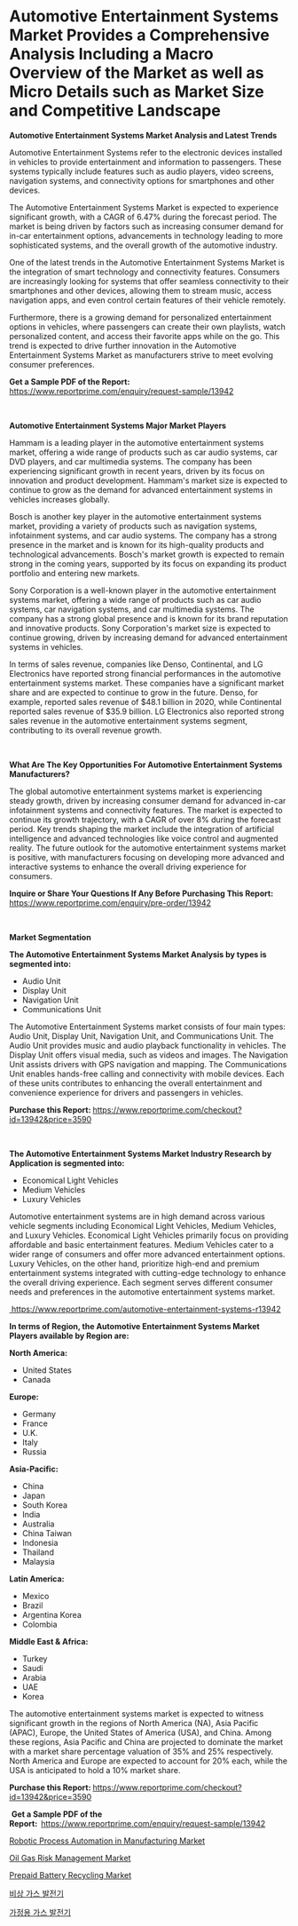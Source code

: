 <p><h1>Automotive Entertainment Systems Market Provides a Comprehensive Analysis Including a Macro Overview of the Market as well as Micro Details such as Market Size and Competitive Landscape</h1></p><p><strong>Automotive Entertainment Systems Market Analysis and Latest Trends</strong></p>
<p><p>Automotive Entertainment Systems refer to the electronic devices installed in vehicles to provide entertainment and information to passengers. These systems typically include features such as audio players, video screens, navigation systems, and connectivity options for smartphones and other devices.</p><p>The Automotive Entertainment Systems Market is expected to experience significant growth, with a CAGR of 6.47% during the forecast period. The market is being driven by factors such as increasing consumer demand for in-car entertainment options, advancements in technology leading to more sophisticated systems, and the overall growth of the automotive industry.</p><p>One of the latest trends in the Automotive Entertainment Systems Market is the integration of smart technology and connectivity features. Consumers are increasingly looking for systems that offer seamless connectivity to their smartphones and other devices, allowing them to stream music, access navigation apps, and even control certain features of their vehicle remotely.</p><p>Furthermore, there is a growing demand for personalized entertainment options in vehicles, where passengers can create their own playlists, watch personalized content, and access their favorite apps while on the go. This trend is expected to drive further innovation in the Automotive Entertainment Systems Market as manufacturers strive to meet evolving consumer preferences.</p></p>
<p><strong>Get a Sample PDF of the Report:&nbsp;</strong> <a href="https://www.reportprime.com/enquiry/request-sample/13942">https://www.reportprime.com/enquiry/request-sample/13942</a></p>
<p>&nbsp;</p>
<p><strong>Automotive Entertainment Systems Major Market Players</strong></p>
<p><p>Hammam is a leading player in the automotive entertainment systems market, offering a wide range of products such as car audio systems, car DVD players, and car multimedia systems. The company has been experiencing significant growth in recent years, driven by its focus on innovation and product development. Hammam's market size is expected to continue to grow as the demand for advanced entertainment systems in vehicles increases globally.</p><p>Bosch is another key player in the automotive entertainment systems market, providing a variety of products such as navigation systems, infotainment systems, and car audio systems. The company has a strong presence in the market and is known for its high-quality products and technological advancements. Bosch's market growth is expected to remain strong in the coming years, supported by its focus on expanding its product portfolio and entering new markets.</p><p>Sony Corporation is a well-known player in the automotive entertainment systems market, offering a wide range of products such as car audio systems, car navigation systems, and car multimedia systems. The company has a strong global presence and is known for its brand reputation and innovative products. Sony Corporation's market size is expected to continue growing, driven by increasing demand for advanced entertainment systems in vehicles.</p><p>In terms of sales revenue, companies like Denso, Continental, and LG Electronics have reported strong financial performances in the automotive entertainment systems market. These companies have a significant market share and are expected to continue to grow in the future. Denso, for example, reported sales revenue of $48.1 billion in 2020, while Continental reported sales revenue of $35.9 billion. LG Electronics also reported strong sales revenue in the automotive entertainment systems segment, contributing to its overall revenue growth.</p></p>
<p>&nbsp;</p>
<p><strong>What Are The Key Opportunities For Automotive Entertainment Systems Manufacturers?</strong></p>
<p><p>The global automotive entertainment systems market is experiencing steady growth, driven by increasing consumer demand for advanced in-car infotainment systems and connectivity features. The market is expected to continue its growth trajectory, with a CAGR of over 8% during the forecast period. Key trends shaping the market include the integration of artificial intelligence and advanced technologies like voice control and augmented reality. The future outlook for the automotive entertainment systems market is positive, with manufacturers focusing on developing more advanced and interactive systems to enhance the overall driving experience for consumers.</p></p>
<p><strong>Inquire or Share Your Questions If Any Before Purchasing This Report:</strong> <a href="https://www.reportprime.com/enquiry/pre-order/13942">https://www.reportprime.com/enquiry/pre-order/13942</a></p>
<p>&nbsp;</p>
<p><strong>Market Segmentation</strong></p>
<p><strong>The Automotive Entertainment Systems Market Analysis by types is segmented into:</strong></p>
<p><ul><li>Audio Unit</li><li>Display Unit</li><li>Navigation Unit</li><li>Communications Unit</li></ul></p>
<p><p>The Automotive Entertainment Systems market consists of four main types: Audio Unit, Display Unit, Navigation Unit, and Communications Unit. The Audio Unit provides music and audio playback functionality in vehicles. The Display Unit offers visual media, such as videos and images. The Navigation Unit assists drivers with GPS navigation and mapping. The Communications Unit enables hands-free calling and connectivity with mobile devices. Each of these units contributes to enhancing the overall entertainment and convenience experience for drivers and passengers in vehicles.</p></p>
<p><strong>Purchase this Report:&nbsp;</strong><a href="https://www.reportprime.com/checkout?id=13942&price=3590">https://www.reportprime.com/checkout?id=13942&price=3590</a></p>
<p>&nbsp;</p>
<p><strong>The Automotive Entertainment Systems Market Industry Research by Application is segmented into:</strong></p>
<p><ul><li>Economical Light Vehicles</li><li>Medium Vehicles</li><li>Luxury Vehicles</li></ul></p>
<p><p>Automotive entertainment systems are in high demand across various vehicle segments including Economical Light Vehicles, Medium Vehicles, and Luxury Vehicles. Economical Light Vehicles primarily focus on providing affordable and basic entertainment features. Medium Vehicles cater to a wider range of consumers and offer more advanced entertainment options. Luxury Vehicles, on the other hand, prioritize high-end and premium entertainment systems integrated with cutting-edge technology to enhance the overall driving experience. Each segment serves different consumer needs and preferences in the automotive entertainment systems market.</p></p>
<p><a href="https://www.reportprime.com/automotive-entertainment-systems-r13942">&nbsp;https://www.reportprime.com/automotive-entertainment-systems-r13942</a></p>
<p><strong>In terms of Region, the Automotive Entertainment Systems Market Players available by Region are:</strong></p>
<p>
    <p> <strong> North America: </strong>
        <ul>
            <li>United States</li>
            <li>Canada</li>
        </ul>
        </p> 
    <p> <strong> Europe: </strong>
        <ul>
            <li>Germany</li>
            <li>France</li>
            <li>U.K.</li>
            <li>Italy</li>
            <li>Russia</li>
        </ul>
        </p> 
    <p> <strong> Asia-Pacific: </strong>
        <ul>
            <li>China</li>
            <li>Japan</li>
            <li>South Korea</li>
            <li>India</li>
            <li>Australia</li>
            <li>China Taiwan</li>
            <li>Indonesia</li>
            <li>Thailand</li>
            <li>Malaysia</li>
        </ul>
        </p> 
    <p> <strong> Latin America: </strong>
        <ul>
            <li>Mexico</li>
            <li>Brazil</li>
            <li>Argentina Korea</li>
            <li>Colombia</li>
        </ul>
        </p> 
    <p> <strong> Middle East & Africa: </strong>
        <ul>
            <li>Turkey</li>
            <li>Saudi</li>
            <li>Arabia</li>
            <li>UAE</li>
            <li>Korea</li>
        </ul>
    </p>
    </p>
<p><p>The automotive entertainment systems market is expected to witness significant growth in the regions of North America (NA), Asia Pacific (APAC), Europe, the United States of America (USA), and China. Among these regions, Asia Pacific and China are projected to dominate the market with a market share percentage valuation of 35% and 25% respectively. North America and Europe are expected to account for 20% each, while the USA is anticipated to hold a 10% market share.</p></p>
<p><strong>Purchase this Report: </strong><a href="https://www.reportprime.com/checkout?id=13942&price=3590">https://www.reportprime.com/checkout?id=13942&price=3590</a></p>
<p>&nbsp;<strong>Get a Sample PDF of the Report:&nbsp;&nbsp;</strong><a href="https://www.reportprime.com/enquiry/request-sample/13942">https://www.reportprime.com/enquiry/request-sample/13942</a></p>
<p><strong></strong></p>
<p><p><a href="https://github.com/lbird53714/Market-Research-Report-List-6/blob/main/robotic-process-automation-in-manufacturing-market.md">Robotic Process Automation in Manufacturing Market</a></p><p><a href="https://github.com/dringals/Market-Research-Report-List-5/blob/main/oil-gas-risk-management-market.md">Oil Gas Risk Management Market</a></p><p><a href="https://github.com/ohumlzho95/Market-Research-Report-List-1/blob/main/prepaid-battery-recycling-market.md">Prepaid Battery Recycling Market</a></p><p><a href="https://github.com/langcat852024/Market-Research-Report-List-2/blob/main/1388590107568.md">비상 가스 발전기</a></p><p><a href="https://github.com/hzumrdvas204296/Market-Research-Report-List-4/blob/main/8521286107569.md">가정용 가스 발전기</a></p></p>